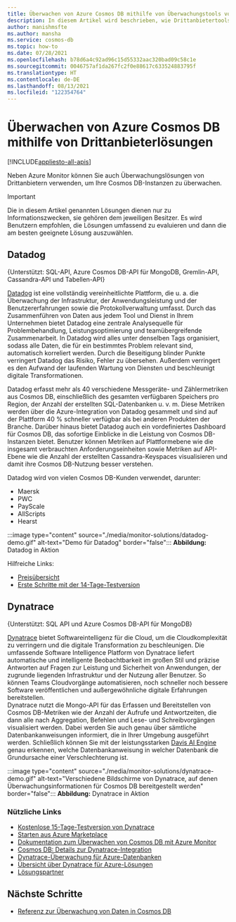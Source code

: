 ```yaml
---
title: Überwachen von Azure Cosmos DB mithilfe von Überwachungstools von Drittanbietern
description: In diesem Artikel wird beschrieben, wie Drittanbietertools bei der Überwachung von Cosmos DB helfen können.
author: manishmsfte
ms.author: mansha
ms.service: cosmos-db
ms.topic: how-to
ms.date: 07/28/2021
ms.openlocfilehash: b78d6a4c92ad96c15d55332aac320bad09c58c1e
ms.sourcegitcommit: 0046757af1da267fc2f0e88617c633524883795f
ms.translationtype: HT
ms.contentlocale: de-DE
ms.lasthandoff: 08/13/2021
ms.locfileid: "122354764"
---
```

# <a name="monitoring-azure-cosmos-db-using-third-party-solutions"></a>Überwachen von Azure Cosmos DB mithilfe von Drittanbieterlösungen
[!INCLUDE[appliesto-all-apis](includes/appliesto-all-apis.md)]

Neben Azure Monitor können Sie auch Überwachungslösungen von Drittanbietern verwenden, um Ihre Cosmos DB-Instanzen zu überwachen.

> [!IMPORTANT] 
> Die in diesem Artikel genannten Lösungen dienen nur zu Informationszwecken, sie gehören dem jeweiligen Besitzer. Es wird Benutzern empfohlen, die Lösungen umfassend zu evaluieren und dann die am besten geeignete Lösung auszuwählen.

## <a name="datadog"></a>Datadog
{Unterstützt: SQL-API, Azure Cosmos DB-API für MongoDB, Gremlin-API, Cassandra-API und Tabellen-API}

[Datadog](https://www.datadoghq.com/) ist eine vollständig vereinheitlichte Plattform, die u. a. die Überwachung der Infrastruktur, der Anwendungsleistung und der Benutzererfahrungen sowie die Protokollverwaltung umfasst. Durch das Zusammenführen von Daten aus jedem Tool und Dienst in Ihrem Unternehmen bietet Datadog eine zentrale Analysequelle für Problembehandlung, Leistungsoptimierung und teamübergreifende Zusammenarbeit.
In Datadog wird alles unter denselben Tags organisiert, sodass alle Daten, die für ein bestimmtes Problem relevant sind, automatisch korreliert werden. Durch die Beseitigung blinder Punkte verringert Datadog das Risiko, Fehler zu übersehen. Außerdem verringert es den Aufwand der laufenden Wartung von Diensten und beschleunigt digitale Transformationen.

Datadog erfasst mehr als 40 verschiedene Messgeräte- und Zählermetriken aus Cosmos DB, einschließlich des gesamten verfügbaren Speichers pro Region, der Anzahl der erstellten SQL-Datenbanken u. v. m. Diese Metriken werden über die Azure-Integration von Datadog gesammelt und sind auf der Plattform 40 % schneller verfügbar als bei anderen Produkten der Branche. Darüber hinaus bietet Datadog auch ein vordefiniertes Dashboard für Cosmos DB, das sofortige Einblicke in die Leistung von Cosmos DB-Instanzen bietet. Benutzer können Metriken auf Plattformebene wie die insgesamt verbrauchten Anforderungseinheiten sowie Metriken auf API-Ebene wie die Anzahl der erstellten Cassandra-Keyspaces visualisieren und damit ihre Cosmos DB-Nutzung besser verstehen.

Datadog wird von vielen Cosmos DB-Kunden verwendet, darunter:
- Maersk
- PWC 
- PayScale 
- AllScripts 
- Hearst



:::image type="content" source="./media/monitor-solutions/datadog-demo.gif" alt-text="Demo für Datadog" border="false":::
**Abbildung:** Datadog in Aktion

Hilfreiche Links:
- [Preisübersicht](https://www.datadoghq.com/pricing/)
- [Erste Schritte mit der 14-Tage-Testversion](https://www.datadoghq.com/free-datadog-trial/)


## <a name="dynatrace"></a>Dynatrace
{Unterstützt: SQL API und Azure Cosmos DB-API für MongoDB}

[Dynatrace](https://www.dynatrace.com/platform/) bietet Softwareintelligenz für die Cloud, um die Cloudkomplexität zu verringern und die digitale Transformation zu beschleunigen. Die umfassende Software Intelligence Platform von Dynatrace liefert automatische und intelligente Beobachtbarkeit im großen Stil und präzise Antworten auf Fragen zur Leistung und Sicherheit von Anwendungen, der zugrunde liegenden Infrastruktur und der Nutzung aller Benutzer. So können Teams Cloudvorgänge automatisieren, noch schneller noch bessere Software veröffentlichen und außergewöhnliche digitale Erfahrungen bereitstellen.  
Dynatrace nutzt die Mongo-API für das Erfassen und Bereitstellen von Cosmos DB-Metriken wie der Anzahl der Aufrufe und Antwortzeiten, die dann alle nach Aggregation, Befehlen und Lese- und Schreibvorgängen visualisiert werden.  Dabei werden Sie auch genau über sämtliche Datenbankanweisungen informiert, die in Ihrer Umgebung ausgeführt werden.  Schließlich können Sie mit der leistungsstarken [Davis AI Engine](https://www.dynatrace.com/davis) genau erkennen, welche Datenbankanweisung in welcher Datenbank die Grundursache einer Verschlechterung ist.

:::image type="content" source="./media/monitor-solutions/dynatrace-demo.gif" alt-text="Verschiedene Bildschirme von Dynatrace, auf denen Überwachungsinformationen für Cosmos DB bereitgestellt werden" border="false":::
**Abbildung:** Dynatrace in Aktion

### <a name="useful-links"></a>Nützliche Links

- [Kostenlose 15-Tage-Testversion von Dynatrace](https://www.dynatrace.com/trial)
- [Starten aus Azure Marketplace](https://azuremarketplace.microsoft.com/en-us/marketplace/apps/dynatrace.dynatrace-managed)
- [Dokumentation zum Überwachen von Cosmos DB mit Azure Monitor](https://www.dynatrace.com/support/help/technology-support/cloud-platforms/microsoft-azure-services/set-up-integration-with-azure-monitor/?_ga=2.184080354.559899881.1623174355-748416177.1603817475)
- [Cosmos DB: Details zur Dynatrace-Integration](https://www.dynatrace.com/news/blog/azure-services-explained-part-4-azure-cosmos-db/?_ga=2.185016301.559899881.1623174355-748416177.1603817475)
- [Dynatrace-Überwachung für Azure-Datenbanken](https://www.dynatrace.com/technologies/azure-monitoring/azure-database-performance/)
- [Übersicht über Dynatrace für Azure-Lösungen](https://www.dynatrace.com/technologies/azure-monitoring/)
- [Lösungspartner](https://www.dynatrace.com/partners/solution-partners/)

## <a name="next-steps"></a>Nächste Schritte
- [Referenz zur Überwachung von Daten in Cosmos DB](./monitor-cosmos-db-reference.md)
